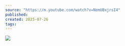```yaml
---
source: "https://m.youtube.com/watch?v=NemUBxjrsI4"
published:
created: 2025-07-26
tags:
---
```

![](https://www.youtube.com/watch?v=NemUBxjrsI4)
